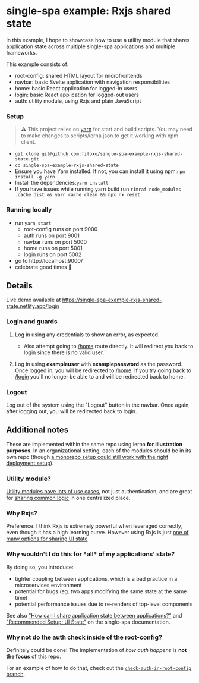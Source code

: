 # single-spa example: Rxjs shared state

In this example, I hope to showcase how to use a utility module that shares application state across multiple single-spa applications and multiple frameworks.

This example consists of:

- root-config: shared HTML layout for microfrontends
- navbar: basic Svelte application with navigation responsibilities
- home: basic React application for logged-in users
- login: basic React application for logged-out users
- auth: utility module, using Rxjs and plain JavaScript

### Setup

> ⚠️ This project relies on [yarn](https://yarnpkg.com/) for start and build scripts. You may need to make changes to scripts/lerna.json to get it working with npm client.

- `git clone git@github.com:filoxo/single-spa-example-rxjs-shared-state.git`
- `cd single-spa-example-rxjs-shared-state`
- Ensure you have Yarn installed. If not, you can install it using npm:`npm install -g yarn`
- Install the dependencies:`yarn install`
- If you have issues while running yarn build run `rimraf node_modules .cache dist && yarn cache clean && npx nx reset`

### Running locally

- run `yarn start`
  - root-config runs on port 9000
  - auth runs on port 9001
  - navbar runs on port 5000
  - home runs on port 5001
  - login runs on port 5002
- go to http://localhost:9000/
- celebrate good times 🎉

## Details

Live demo available at https://single-spa-example-rxjs-shared-state.netlify.app/login

### Login and guards

1. Log in using any credentials to show an error, as expected.

   - Also attempt going to [/home](http://localhost:9000/home) route directly. It will redirect you back to login since there is no valid user.

1. Log in using **exampleuser** with **examplepassword** as the password.<br/>Once logged in, you will be redirected to [/home](http://localhost:9000/home). If you try going back to [/login](http://localhost:9000/login) you'll no longer be able to and will be redirected back to home.

### Logout

Log out of the system using the "Logout" button in the navbar. Once again, after logging out, you will be redirected back to login.

## Additional notes

These are implemented within the same repo using lerna **for illustration purposes**. In an organizational setting, each of the modules should be in its own repo (though [a monorepo setup could still work with the right deployment setup](https://github.com/single-spa/single-spa.js.org/pull/329)).

### Utility module?

[Utility modules have lots of use cases](https://single-spa.js.org/docs/recommended-setup/#utility-modules-styleguide-api-etc), not just authentication, and are great for [sharing common logic](https://single-spa.js.org/docs/module-types/#utility-modules-share-common-logic) in one centralized place.

### Why Rxjs?

Preference. I think Rxjs is extremely powerful when leveraged correctly, even though it has a high learning curve. However using Rxjs is just [one of many options for sharing UI state](https://single-spa.js.org/docs/faq/#how-can-i-share-application-state-between-applications)

### Why wouldn't I do this for \*all\* of my applications' state?

By doing so, you introduce:

- tighter coupling between applications, which is a bad practice in a microservices environment
- potential for bugs (eg. two apps modifying the same state at the same time)
- potential performance issues due to re-renders of top-level components

See also ["How can I share application state between applications?"](https://single-spa.js.org/docs/faq/#how-can-i-share-application-state-between-applications) and ["Recommended Setup: UI State"](https://single-spa.js.org/docs/recommended-setup/#ui-state) on the single-spa documentation.

### Why not do the auth check inside of the root-config?

Definitely could be done! The implementation of _how auth happens_ is **not the focus** of this repo.

For an example of how to do that, check out the [`check-auth-in-root-config` branch](https://github.com/filoxo/single-spa-example-rxjs-shared-state/tree/check-auth-in-root-config).
